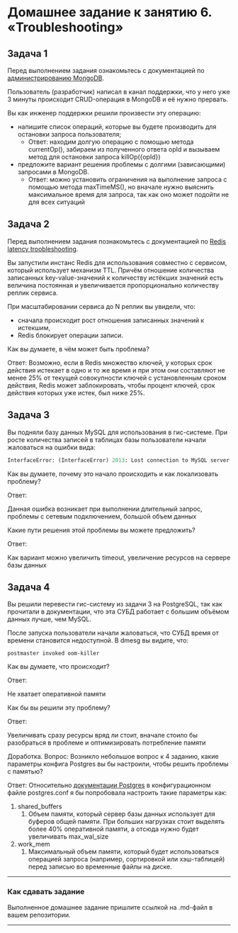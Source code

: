 # Домашнее задание к занятию 6. «Troubleshooting»

## Задача 1

Перед выполнением задания ознакомьтесь с документацией по [администрированию MongoDB](https://docs.mongodb.com/manual/administration/).

Пользователь (разработчик) написал в канал поддержки, что у него уже 3 минуты происходит CRUD-операция в MongoDB и её
нужно прервать.

Вы как инженер поддержки решили произвести эту операцию:

- напишите список операций, которые вы будете производить для остановки запроса пользователя;
  - Ответ: находим долгую операцию с помощью метода currentOp(), забираем из полученного ответа opId и вызываем метод для остановки запроса killOp({opId})
- предложите вариант решения проблемы с долгими (зависающими) запросами в MongoDB.
  - Ответ: можно установить ограничения на выполнение запроса с помощью метода maxTimeMS(), но вначале нужно выяснить максимальное время для запроса, так как оно может подойти не для всех ситуаций

    
## Задача 2

Перед выполнением задания познакомьтесь с документацией по [Redis latency troobleshooting](https://redis.io/topics/latency).

Вы запустили инстанс Redis для использования совместно с сервисом, который использует механизм TTL.
Причём отношение количества записанных key-value-значений к количеству истёкших значений есть величина постоянная и
увеличивается пропорционально количеству реплик сервиса.

При масштабировании сервиса до N реплик вы увидели, что:

- сначала происходит рост отношения записанных значений к истекшим,
- Redis блокирует операции записи.

Как вы думаете, в чём может быть проблема?

Ответ:
Возможно, если в Redis множество ключей, у которых срок действия истекает в одно и то же время и при этом они составляют не менее 25% от текущей совокупности ключей с установленным сроком действия, 
Redis может заблокировать, чтобы процент ключей, срок действия которых уже истек, был ниже 25%.

## Задача 3

Вы подняли базу данных MySQL для использования в гис-системе. При росте количества записей в таблицах базы
пользователи начали жаловаться на ошибки вида:
```python
InterfaceError: (InterfaceError) 2013: Lost connection to MySQL server during query u'SELECT..... '
```

Как вы думаете, почему это начало происходить и как локализовать проблему?

Ответ:

Данная ошибка возникает при выполнении длительный запрос, проблемы с сетевым подключением, большой объем данных

Какие пути решения этой проблемы вы можете предложить?

Ответ:

Как вариант можно увеличить timeout, увеличение ресурсов на сервере базы данных

## Задача 4


Вы решили перевести гис-систему из задачи 3 на PostgreSQL, так как прочитали в документации, что эта СУБД работает с
большим объёмом данных лучше, чем MySQL.

После запуска пользователи начали жаловаться, что СУБД время от времени становится недоступной. В dmesg вы видите, что:

`postmaster invoked oom-killer`

Как вы думаете, что происходит?

Ответ:

Не хватает оперативной памяти

Как бы вы решили эту проблему?

Ответ:

Увеличивать сразу ресурсы вряд ли стоит, вначале стоило бы разобраться в проблеме и оптимизировать потребление памяти

Доработка. 
Вопрос: Возникло небольшое вопрос к 4 заданию, какие параметры конфига Postgres вы бы настроили, чтобы решить проблемы с памятью?

Ответ:
Относительно [документации Postgres](https://www.postgresql.org/docs/16/runtime-config-resource.html) в конфигурационном файле postgres.conf я бы попробовала настроить такие параметры как:
1. shared_buffers
   1. Объем памяти, который сервер базы данных использует для буферов общей памяти. При больших нагрузках стоит выделять более 40% оперативной памяти, а отсюда нужно будет увеличивать max_wal_size
2. work_mem
   1. Максимальный объем памяти, который будет использоваться операцией запроса (например, сортировкой или хэш-таблицей) перед записью во временные файлы на диске. 

---

### Как cдавать задание

Выполненное домашнее задание пришлите ссылкой на .md-файл в вашем репозитории. 

---

